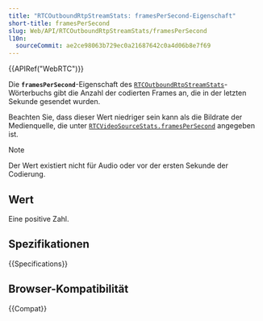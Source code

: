 ```yaml
---
title: "RTCOutboundRtpStreamStats: framesPerSecond-Eigenschaft"
short-title: framesPerSecond
slug: Web/API/RTCOutboundRtpStreamStats/framesPerSecond
l10n:
  sourceCommit: ae2ce98063b729ec0a21687642c0a4d06b8e7f69
---
```


{{APIRef("WebRTC")}}

Die **`framesPerSecond`**-Eigenschaft des [`RTCOutboundRtpStreamStats`](/de/docs/Web/API/RTCOutboundRtpStreamStats)-Wörterbuchs gibt die Anzahl der codierten Frames an, die in der letzten Sekunde gesendet wurden.

Beachten Sie, dass dieser Wert niedriger sein kann als die Bildrate der Medienquelle, die unter [`RTCVideoSourceStats.framesPerSecond`](/de/docs/Web/API/RTCVideoSourceStats/framesPerSecond) angegeben ist.

> [!NOTE]
> Der Wert existiert nicht für Audio oder vor der ersten Sekunde der Codierung.

## Wert

Eine positive Zahl.

## Spezifikationen

{{Specifications}}

## Browser-Kompatibilität

{{Compat}}
